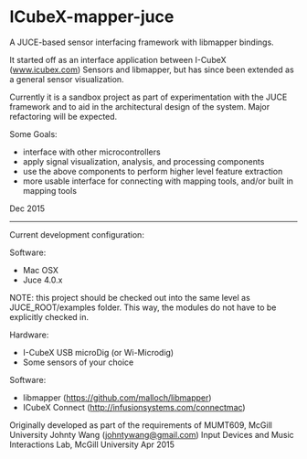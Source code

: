 # ICubeX-mapper-juce

A JUCE-based sensor interfacing framework with libmapper bindings.

It started off as an interface application between I-CubeX (www.icubex.com) Sensors and libmapper, but has since been extended as a general sensor visualization.

Currently it is a sandbox project as part of experimentation with the JUCE framework and to aid in the architectural design of the system. Major refactoring will be expected.

Some Goals:

- interface with other microcontrollers
- apply signal visualization, analysis, and processing components
- use the above components to perform higher level feature extraction
- more usable interface for connecting with mapping tools, and/or built in mapping tools


Dec 2015

---

Current development configuration:

Software:
- Mac OSX
- Juce 4.0.x 

NOTE: this project should be checked out into the same level as JUCE_ROOT/examples folder. This way, the modules do not have to be explicitly checked in.

Hardware:
- I-CubeX USB microDig (or Wi-Microdig)
- Some sensors of your choice

Software:
- libmapper (https://github.com/malloch/libmapper)
- ICubeX Connect (http://infusionsystems.com/connectmac)

Originally developed as part of the requirements of MUMT609, McGill University
Johnty Wang (johntywang@gmail.com)
Input Devices and Music Interactions Lab, McGill University
Apr 2015
